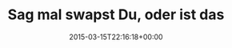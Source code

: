 ---
retweeted: false
source: <a href="http://twitter.com" rel="nofollow">Twitter Web Client</a>
entities:
  user_mentions: []
  urls: []
  symbols: []
  media:
  - expanded_url: https://twitter.com/bascht/status/577231878106800128/photo/1
    indices:
    - '44'
    - '66'
    url: http://t.co/6SGxNQ7ohJ
    media_url: http://pbs.twimg.com/media/CAK9VYRWUAE8ilQ.png
    id_str: '577231877246963713'
    id: '577231877246963713'
    media_url_https: https://pbs.twimg.com/media/CAK9VYRWUAE8ilQ.png
    sizes:
      medium:
        w: '734'
        h: '933'
        resize: fit
      small:
        w: '535'
        h: '680'
        resize: fit
      large:
        w: '734'
        h: '933'
        resize: fit
      thumb:
        w: '150'
        h: '150'
        resize: crop
    type: photo
    display_url: pic.twitter.com/6SGxNQ7ohJ
  hashtags: []
display_text_range:
- '0'
- '66'
favorite_count: '1'
id_str: '577231878106800128'
truncated: false
retweet_count: '0'
id: '577231878106800128'
possibly_sensitive: false
created_at: Sun Mar 15 22:16:18 +0000 2015
favorited: false
full_text: Sag mal swapst Du, oder ist das der Regen…?
lang: de
extended_entities:
  media:
  - expanded_url: https://twitter.com/bascht/status/577231878106800128/photo/1
    indices:
    - '44'
    - '66'
    url: http://t.co/6SGxNQ7ohJ
    media_url: http://pbs.twimg.com/media/CAK9VYRWUAE8ilQ.png
    id_str: '577231877246963713'
    id: '577231877246963713'
    media_url_https: https://pbs.twimg.com/media/CAK9VYRWUAE8ilQ.png
    sizes:
      medium:
        w: '734'
        h: '933'
        resize: fit
      small:
        w: '535'
        h: '680'
        resize: fit
      large:
        w: '734'
        h: '933'
        resize: fit
      thumb:
        w: '150'
        h: '150'
        resize: crop
    type: photo
    display_url: pic.twitter.com/6SGxNQ7ohJ
tags:
- pesos:twitter
date: '2015-03-15T22:16:18+00:00'
src: https://twitter.com/bascht/status/577231878106800128
original_url: https://twitter.com/bascht/status/577231878106800128
type: twitter_tweet
media_url: https://img.bascht.com/twitter/pbs.twimg.com/media/CAK9VYRWUAE8ilQ.png
text: Sag mal swapst Du, oder ist das der Regen…?
title: Sag mal swapst Du, oder ist das

---